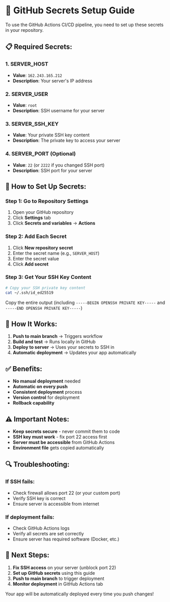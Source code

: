 # 🔐 GitHub Secrets Setup Guide

To use the GitHub Actions CI/CD pipeline, you need to set up these secrets in your repository.

## **📋 Required Secrets:**

### **1. SERVER_HOST**
- **Value**: `162.243.165.212`
- **Description**: Your server's IP address

### **2. SERVER_USER**
- **Value**: `root`
- **Description**: SSH username for your server

### **3. SERVER_SSH_KEY**
- **Value**: Your private SSH key content
- **Description**: The private key to access your server

### **4. SERVER_PORT** (Optional)
- **Value**: `22` (or `2222` if you changed SSH port)
- **Description**: SSH port for your server

## **🔧 How to Set Up Secrets:**

### **Step 1: Go to Repository Settings**
1. Open your GitHub repository
2. Click **Settings** tab
3. Click **Secrets and variables** → **Actions**

### **Step 2: Add Each Secret**
1. Click **New repository secret**
2. Enter the secret name (e.g., `SERVER_HOST`)
3. Enter the secret value
4. Click **Add secret**

### **Step 3: Get Your SSH Key Content**
```bash
# Copy your SSH private key content
cat ~/.ssh/id_ed25519
```

Copy the entire output (including `-----BEGIN OPENSSH PRIVATE KEY-----` and `-----END OPENSSH PRIVATE KEY-----`)

## **🚀 How It Works:**

1. **Push to main branch** → Triggers workflow
2. **Build and test** → Runs locally in GitHub
3. **Deploy to server** → Uses your secrets to SSH in
4. **Automatic deployment** → Updates your app automatically

## **✅ Benefits:**

- **No manual deployment** needed
- **Automatic on every push**
- **Consistent deployment** process
- **Version control** for deployment
- **Rollback capability**

## **⚠️ Important Notes:**

- **Keep secrets secure** - never commit them to code
- **SSH key must work** - fix port 22 access first
- **Server must be accessible** from GitHub Actions
- **Environment file** gets copied automatically

## **🔍 Troubleshooting:**

### **If SSH fails:**
- Check firewall allows port 22 (or your custom port)
- Verify SSH key is correct
- Ensure server is accessible from internet

### **If deployment fails:**
- Check GitHub Actions logs
- Verify all secrets are set correctly
- Ensure server has required software (Docker, etc.)

## **📝 Next Steps:**

1. **Fix SSH access** on your server (unblock port 22)
2. **Set up GitHub secrets** using this guide
3. **Push to main branch** to trigger deployment
4. **Monitor deployment** in GitHub Actions tab

Your app will be automatically deployed every time you push changes!

